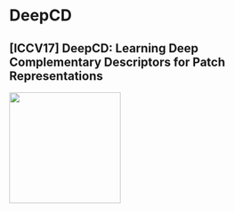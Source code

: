 # DeepCD
[ICCV17] DeepCD: Learning Deep Complementary Descriptors for Patch Representations
-

<img src="https://github.com/shamangary/DeepCD/blob/master/models_word.png" width="200"/>
